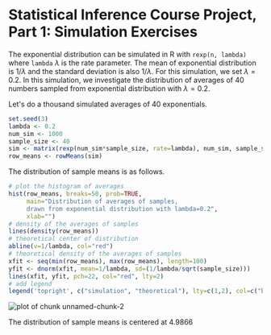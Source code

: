 # Statistical Inference Course Project, Part 1: Simulation Exercises



The exponential distribution can be simulated in R with `rexp(n, lambda)` where
`lambda` $\lambda$ is the rate parameter. The mean of exponential distribution is 
$1/\lambda$ and the standard deviation is also $1/\lambda$. For this simulation,
we set $\lambda=0.2$. In this simulation, we investigate the distribution of
averages of 40 numbers sampled from exponential distribution with $\lambda=0.2$.

Let's do a thousand simulated averages of 40 exponentials.


```r
set.seed(3)
lambda <- 0.2
num_sim <- 1000
sample_size <- 40
sim <- matrix(rexp(num_sim*sample_size, rate=lambda), num_sim, sample_size)
row_means <- rowMeans(sim)
```

The distribution of sample means is as follows.


```r
# plot the histogram of averages
hist(row_means, breaks=50, prob=TRUE,
     main="Distribution of averages of samples,
     drawn from exponential distribution with lambda=0.2",
     xlab="")
# density of the averages of samples
lines(density(row_means))
# theoretical center of distribution
abline(v=1/lambda, col="red")
# theoretical density of the averages of samples
xfit <- seq(min(row_means), max(row_means), length=100)
yfit <- dnorm(xfit, mean=1/lambda, sd=(1/lambda/sqrt(sample_size)))
lines(xfit, yfit, pch=22, col="red", lty=2)
# add legend
legend('topright', c("simulation", "theoretical"), lty=c(1,2), col=c("black", "red"))
```

![plot of chunk unnamed-chunk-2](figure/unnamed-chunk-2.png) 

The distribution of sample means is centered at 4.9866
